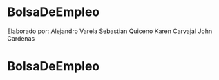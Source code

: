 # BolsaDeEmpleo
Elaborado por:
Alejandro Varela
Sebastian Quiceno
Karen Carvajal
John Cardenas
 
# BolsaDeEmpleo
